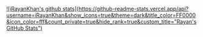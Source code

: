 [![iRayanKhan's github stats](https://github-readme-stats.vercel.app/api?username=iRayanKhan&show_icons=true&theme=dark&title_color=FF0000&icon_color=fff&count_private=true&hide_rank=true&custom_title="Rayan's GitHub Stats")](https://github.com/anuraghazra/github-readme-stats)
